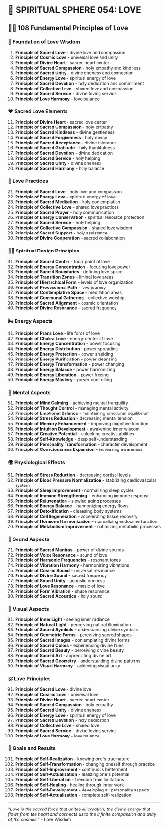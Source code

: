 # 🌟 SPIRITUAL SPHERE 054: LOVE

## 🧘‍♀️ 108 Fundamental Principles of Love

### 🌌 Foundation of Love Wisdom

1. **Principle of Sacred Love** - divine love and compassion
2. **Principle of Cosmic Love** - universal love and unity
3. **Principle of Divine Heart** - sacred heart center
4. **Principle of Sacred Compassion** - holy empathy and kindness
5. **Principle of Sacred Unity** - divine oneness and connection
6. **Principle of Energy Love** - spiritual energy of love
7. **Principle of Sacred Devotion** - holy dedication and commitment
8. **Principle of Collective Love** - shared love and compassion
9. **Principle of Sacred Service** - divine loving service
10. **Principle of Love Harmony** - love balance

### ❤️ Sacred Love Elements

11. **Principle of Divine Heart** - sacred love center
12. **Principle of Sacred Compassion** - holy empathy
13. **Principle of Sacred Kindness** - divine gentleness
14. **Principle of Sacred Forgiveness** - holy mercy
15. **Principle of Sacred Acceptance** - divine tolerance
16. **Principle of Sacred Gratitude** - holy thankfulness
17. **Principle of Sacred Devotion** - divine dedication
18. **Principle of Sacred Service** - holy helping
19. **Principle of Sacred Unity** - divine oneness
20. **Principle of Sacred Harmony** - holy balance

### 🌟 Love Practices

21. **Principle of Sacred Love** - holy love and compassion
22. **Principle of Energy Love** - spiritual energy of love
23. **Principle of Sacred Meditation** - holy contemplation
24. **Principle of Collective Love** - shared love practices
25. **Principle of Sacred Prayer** - holy communication
26. **Principle of Energy Conservation** - spiritual resource protection
27. **Principle of Sacred Service** - holy helping
28. **Principle of Collective Compassion** - shared love wisdom
29. **Principle of Sacred Support** - holy assistance
30. **Principle of Divine Cooperation** - sacred collaboration

### 🧘‍♀️ Spiritual Design Principles

31. **Principle of Sacred Center** - focal point of love
32. **Principle of Energy Concentration** - focusing love power
33. **Principle of Sacred Boundaries** - defining love space
34. **Principle of Transition Zones** - liminal love areas
35. **Principle of Hierarchical Form** - levels of love organization
36. **Principle of Processional Path** - love journey
37. **Principle of Contemplative Space** - meditation areas
38. **Principle of Communal Gathering** - collective worship
39. **Principle of Sacred Alignment** - cosmic orientation
40. **Principle of Divine Resonance** - sacred frequency

### 🌬️ Energy Aspects

41. **Principle of Prana Love** - life force of love
42. **Principle of Chakra Love** - energy center of love
43. **Principle of Energy Concentration** - power focusing
44. **Principle of Energy Distribution** - power spreading
45. **Principle of Energy Protection** - power shielding
46. **Principle of Energy Purification** - power cleansing
47. **Principle of Energy Transformation** - power changing
48. **Principle of Energy Balance** - power harmonizing
49. **Principle of Energy Liberation** - power freeing
50. **Principle of Energy Mastery** - power controlling

### 🧠 Mental Aspects

51. **Principle of Mind Calming** - achieving mental tranquility
52. **Principle of Thought Control** - managing mental activity
53. **Principle of Emotional Balance** - maintaining emotional equilibrium
54. **Principle of Stress Reduction** - decreasing mental tension
55. **Principle of Memory Enhancement** - improving cognitive function
56. **Principle of Intuition Development** - awakening inner wisdom
57. **Principle of Creative Potential** - unlocking creative abilities
58. **Principle of Self-Knowledge** - deep self-understanding
59. **Principle of Personality Transformation** - character development
60. **Principle of Consciousness Expansion** - increasing awareness

### 🌍 Physiological Effects

61. **Principle of Stress Reduction** - decreasing cortisol levels
62. **Principle of Blood Pressure Normalization** - stabilizing cardiovascular system
63. **Principle of Sleep Improvement** - normalizing sleep cycles
64. **Principle of Immune Strengthening** - enhancing immune response
65. **Principle of Rejuvenation** - slowing aging processes
66. **Principle of Energy Balance** - harmonizing energy flows
67. **Principle of Detoxification** - cleansing body systems
68. **Principle of Cell Regeneration** - accelerating tissue recovery
69. **Principle of Hormone Harmonization** - normalizing endocrine function
70. **Principle of Metabolism Improvement** - optimizing metabolic processes

### 🎵 Sound Aspects

71. **Principle of Sacred Mantras** - power of divine sounds
72. **Principle of Voice Resonance** - sound of love
73. **Principle of Harmonic Frequencies** - resonant tones
74. **Principle of Vibration Harmony** - harmonizing vibrations
75. **Principle of Cosmic Sound** - universal resonance
76. **Principle of Divine Sound** - sacred frequency
77. **Principle of Sound Unity** - acoustic oneness
78. **Principle of Love Resonance** - music of love
79. **Principle of Form Vibration** - shape resonance
80. **Principle of Sacred Acoustics** - holy sound

### 🌈 Visual Aspects

81. **Principle of Inner Light** - seeing inner radiance
82. **Principle of Natural Light** - perceiving natural illumination
83. **Principle of Sacred Symbols** - understanding divine symbols
84. **Principle of Geometric Forms** - perceiving sacred shapes
85. **Principle of Sacred Images** - contemplating divine forms
86. **Principle of Sacred Colors** - experiencing divine hues
87. **Principle of Sacred Beauty** - perceiving divine beauty
88. **Principle of Sacred Art** - appreciating divine art
89. **Principle of Sacred Geometry** - understanding divine patterns
90. **Principle of Visual Harmony** - achieving visual unity

### 🕉️ Love Principles

91. **Principle of Sacred Love** - divine love
92. **Principle of Cosmic Love** - universal love
93. **Principle of Divine Heart** - sacred heart center
94. **Principle of Sacred Compassion** - holy empathy
95. **Principle of Sacred Unity** - divine oneness
96. **Principle of Energy Love** - spiritual energy of love
97. **Principle of Sacred Devotion** - holy dedication
98. **Principle of Collective Love** - shared love
99. **Principle of Sacred Service** - divine loving service
100. **Principle of Love Harmony** - love balance

### 🚀 Goals and Results

101. **Principle of Self-Realization** - knowing one's true nature
102. **Principle of Self-Transformation** - changing oneself through practice
103. **Principle of Self-Improvement** - continuous betterment
104. **Principle of Self-Actualization** - realizing one's potential
105. **Principle of Self-Liberation** - freedom from limitations
106. **Principle of Self-Healing** - healing through inner work
107. **Principle of Self-Development** - developing all personality aspects
108. **Principle of Self-Actualization** - complete self-realization

---

*"Love is the sacred force that unites all creation, the divine energy that flows from the heart and connects us to the infinite compassion and unity of the cosmos."* - Love Wisdom
